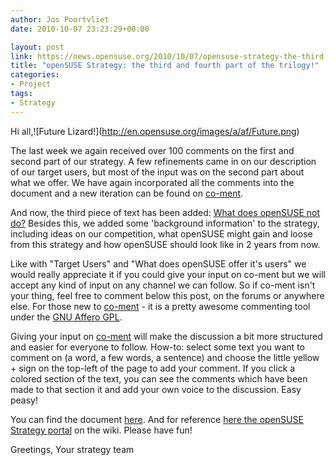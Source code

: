 ```yaml
---
author: Jos Poortvliet
date: 2010-10-07 23:23:29+00:00

layout: post
link: https://news.opensuse.org/2010/10/07/opensuse-strategy-the-third-and-fourth-part-of-the-trilogy/
title: "openSUSE Strategy: the third and fourth part of the trilogy!"
categories:
- Project
tags:
- Strategy
---
```

Hi all,![Future Lizard!\](http://en.opensuse.org/images/a/af/Future.png)

The last week we again received over 100 comments on the first and second part of our strategy. A few refinements came in on our description of our target users, but most of the input was on the second part about what we offer. We have again incorporated all the comments into the document and a new iteration can be found on [co-ment](https://lite.co-ment.com/text/lNPCgzeGHdV/view/).

<!-- more -->
And now, the third piece of text has been added: [What does openSUSE not do?](https://lite.co-ment.com/text/lNPCgzeGHdV/view/) Besides this, we added some 'background information' to the strategy, including ideas on our competition, what openSUSE might gain and loose from this strategy and how openSUSE should look like in 2 years from now.

Like with "Target Users" and "What does openSUSE offer it's users" we would really appreciate it if you could give your input on co-ment but we will accept any kind of input on any channel we can follow. So if co-ment isn't your thing, feel free to comment below this post, on the forums or anywhere else. For those new to [co-ment](http://www.co-ment.com/about/) - it is a pretty awesome commenting tool under the [GNU Affero GPL](http://www.fsf.org/licensing/licenses/agpl-3.0.html).

Giving your input on [co-ment](https://lite.co-ment.com/text/lNPCgzeGHdV/view/) will make the discussion a bit more structured and easier for everyone to follow. How-to: select some text you want to comment on (a word, a few words, a sentence) and choose the little yellow + sign on the top-left of the page to add your comment. If you click a colored section of the text, you can see the comments which have been made to that section it and add your own voice to the discussion. Easy peasy!

You can find the document [here](https://lite.co-ment.com/text/lNPCgzeGHdV/view/). And for reference [here the openSUSE Strategy portal](http://en.opensuse.org/Portal:Strategy) on the wiki. Please have fun!

Greetings,
Your strategy team		
